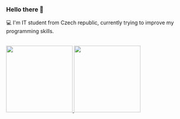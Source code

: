 ### Hello there 👋

💻 I'm IT student from Czech republic, currently trying to improve my programming skills.

<br/>
<a href="https://github.com/rudajura">
  <img height="180em" src="https://github-readme-stats.vercel.app/api?username=rudajura&theme=buefy&show_icons=true" />
  <img height="180em" src="https://github-readme-stats.vercel.app/api/top-langs/?username=rudajura&theme=buefy&layout=compact" />
</a>


<!--
**rudajura/rudajura** is a ✨ _special_ ✨ repository because its `README.md` (this file) appears on your GitHub profile.
Here are some ideas to get you started:
- 🔭 I’m currently working on ...
- 🌱 I’m currently learning ...
- 👯 I’m looking to collaborate on ...
- 🤔 I’m looking for help with ...
- 💬 Ask me about ...
- 📫 How to reach me: ...
- 😄 Pronouns: ...
- ⚡ Fun fact: ...
-->
